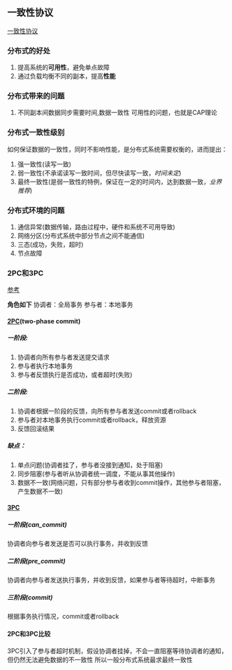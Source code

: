 ## 一致性协议

[一致性协议](https://www.cnblogs.com/leesf456/p/6001278.html)

### 分布式的好处

1. 提高系统的**可用性**，避免单点故障
2. 通过负载均衡不同的副本，提高**性能**

### 分布式带来的问题

1. 不同副本间数据同步需要时间,数据一致性 可用性的问题，也就是CAP理论


### 分布式一致性级别

如何保证数据的一致性，同时不影响性能，是分布式系统需要权衡的，进而提出：

1. 强一致性(读写一致)
2. 弱一致性(不承诺读写一致时间，但尽快读写一致，*时间未定*)
3. 最终一致性(是弱一致性的特例，保证在一定的时间内，达到数据一致，*业界推荐*)

### 分布式环境的问题

1. 通信异常(数据传输，路由过程中，硬件和系统不可用导致)
2. 网络分区(分布式系统中部分节点之间不能通信)
3. 三态(成功，失败，超时)
4. 节点故障

### 2PC和3PC

[参考](https://blog.csdn.net/sofia1217/article/details/53968177)

**角色如下**
协调者：全局事务
参与者：本地事务

#### [2PC](http://www.hollischuang.com/wp-content/uploads/2015/12/success.png)(two-phase commit)

##### 一阶段:

1. 协调者向所有参与者发送提交请求
2. 参与者执行本地事务
3. 参与者反馈执行是否成功，或者超时(失败)

##### 二阶段:

1. 协调者根据一阶段的反馈，向所有参与者发送commit或者rollback
2. 参与者对本地事务执行commit或者rollback，释放资源
3. 反馈回滚结果

##### 缺点：

1. 单点问题(协调者挂了，参与者没接到通知，处于阻塞)
2. 同步阻塞(参与者听从协调者统一调度，不能从事其他操作)
3. 数据不一致(网络问题，只有部分参与者收到commit操作，其他参与者阻塞，产生数据不一致)

#### [3PC]()

##### 一阶段(can_commit)

协调者向参与者发送是否可以执行事务，并收到反馈

##### 二阶段(pre_commit)

协调者向参与者发送执行事务，并收到反馈，如果参与者等待超时，中断事务

##### 三阶段(commit)

根据事务执行情况，commit或者rollback

#### 2PC和3PC比较

3PC引入了参与者超时机制，假设协调者挂掉，不会一直阻塞等待协调者的通知，但仍然无法避免数据的不一致性
所以一般分布式系统最求最终一致性




  